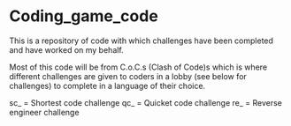 # Coding_game_code
This is a repository of code with which challenges have been completed and have worked on my behalf.

Most of this code will be from C.o.C.s (Clash of Code)s which is where different challenges are given to coders in a lobby (see below for challenges) to complete in a language of their choice. 

sc_ = Shortest code challenge
qc_ = Quicket code challenge
re_ = Reverse engineer challenge
